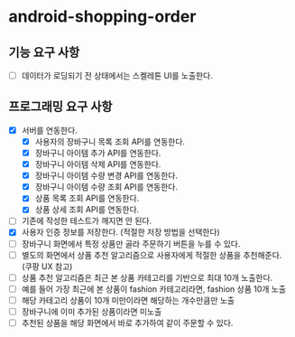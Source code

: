 # android-shopping-order

## 기능 요구 사항

- [ ] 데이터가 로딩되기 전 상태에서는 스켈레톤 UI를 노출한다.

## 프로그래밍 요구 사항

- [x] 서버를 연동한다.
    - [x] 사용자의 장바구니 목록 조회 API를 연동한다.
    - [x] 장바구니 아이템 추가 API를 연동한다.
    - [x] 장바구니 아이템 삭제 API를 연동한다.
    - [x] 장바구니 아이템 수량 변경 API를 연동한다.
    - [x] 장바구니 아이템 수량 조회 API를 연동한다.
    - [x] 상품 목록 조회 API를 연동한다.
    - [x] 상품 상세 조회 API를 연동한다.
- [ ] 기존에 작성한 테스트가 깨지면 안 된다.
- [x] 사용자 인증 정보를 저장한다. (적절한 저장 방법을 선택한다)
- [ ] 장바구니 화면에서 특정 상품만 골라 주문하기 버튼을 누를 수 있다.
- [ ] 별도의 화면에서 상품 추천 알고리즘으로 사용자에게 적절한 상품을 추천해준다. (쿠팡 UX 참고)
- [ ] 상품 추천 알고리즘은 최근 본 상품 카테고리를 기반으로 최대 10개 노출한다.
- [ ] 예를 들어 가장 최근에 본 상품이 fashion 카테고리라면, fashion 상품 10개 노출
- [ ] 해당 카테고리 상품이 10개 미만이라면 해당하는 개수만큼만 노출
- [ ] 장바구니에 이미 추가된 상품이라면 미노출
- [ ] 추천된 상품을 해당 화면에서 바로 추가하여 같이 주문할 수 있다.